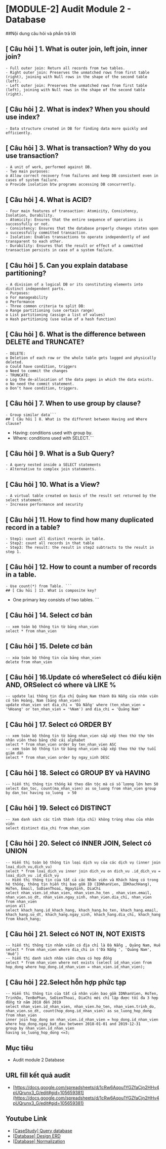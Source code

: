 # [MODULE-2] Audit Module 2 - Database

##Nội dung câu hỏi và phần trả lời

## [ Câu hỏi ] 1.  What is outer join, left join, inner join?
```
- Full outer join: Return all records from two tables. 
- Right outer join: Preserves the unmatched rows from first table (right), joining with Null rows in the shape of the second table (left). 
- Left outer join: Preserves the unmatched rows from first table (left), joining with Null rows in the shape of the second table (right).
```
## [ Câu hỏi ] 2. What is index? When you should use index?
```
- Data structure created in DB for finding data more quickly and efficiently. 
```
## [ Câu hỏi ] 3. What is transaction?  Why do you use transaction?
```
- A unit of work, performed against DB. 
- Two main purposes: 
o Allow correct recovery from failures and keep DB consistent even in cases of system failure. 
o Provide isolation btw programs accessing DB concurrently. 
```
## [ Câu hỏi ] 4. What is ACID? 
```
- Four main features of transaction: Atomicity, Consistency, Isolation, Durability. 
- Atomicity: Ensures that the entire sequence of operations is successfully or not. 
- Consistency: Ensures that the database properly changes states upon a successfully committed transaction.
- Isolation: Enables transactions to operate independently of and transparent to each other.
- Durability: Ensures that the result or effect of a committed transaction persists in case of a system failure.
```
## [ Câu hỏi ] 5. Can you explain database partitioning?
```
- A division of a logical DB or its constituting elements into distinct independent parts. 
- Purposes: 
o For manageability
o Performance
- Three common criteria to split DB: 
o Range partitioning (use certain range)
o List partitioning (assign a list of values)
o Hash partitioning (use value of a hash function)
```
## [ Câu hỏi ] 6. What is the difference between DELETE and TRUNCATE?
```
- DELETE: 
o Deletion of each row or the whole table gets logged and physically deleted.
o Could have condition, triggers
o Need to commit the changes
- TRUNCATE: 
o Log the de-allocation of the data pages in which the data exists. 
o No need the commit statement. 
o Don’t have condition, triggers. 
```
## [ Câu hỏi ] 7. When to use group by clause?
```
- Group similar data```
## [ Câu hỏi ] 8. What is the different between Having and Where clause?
```
- Having: conditions used with group by.
- Where: conditions used with SELECT.```
## [ Câu hỏi ] 9. What is a Sub Query?
```
- A query nested inside a SELECT statements
- Alternative to complex join statements. 
```
## [ Câu hỏi ] 10. What is a View?
```
- A virtual table created on basis of the result set returned by the select statement. 
- Increase performance and security
```
## [ Câu hỏi ] 11. How to find how many duplicated record in a table?
```
- Step1: count all distinct records in table. 
- Step2: count all records in that table
- Step3: The result: the result in step2 subtracts to the result in step 1. 
```
## [ Câu hỏi ] 12. How to count a number of records in a table. 
```
- Use count(*) from Table. ```
## [ Câu hỏi ] 13. What is composite key? 
```
- One primary key consists of two tables. ```
## [ Câu hỏi ] 14. Select cơ bản
```
-- xem toàn bộ thông tin từ bảng nhan_vien
select * from nhan_vien 
```
## [ Câu hỏi ] 15. Delete cơ bản
```
-- xóa toàn bộ thông tin của bảng nhan_vien
delete from nhan_vien 
```
## [ Câu hỏi ] 16.Update có whereSelect có điều kiện AND, ORSelect có where và LIKE %
```
-- update lại thông tin địa chỉ Quảng Nam thành Đà Nẵng của nhân viên có tên Hoàng, Nam (bảng nhan_vien)
update nhan_vien set dia_chi = 'Đà Nẵng' where (ten_nhan_vien = '%Hoang' or ten_nhan_vien = '%Nam') and dia_chi = 'Quảng Nam'
```
## [ Câu hỏi ] 17. Select có ORDER BY
```
-- xem toàn bộ thông tin từ bảng nhan_vien sắp xếp theo thứ thự tên nhân viên theo bảng chữ cái alphabet
select * from nhan_vien order by ten_nhan_vien ASC
-- xem toàn bộ thông tin từ bảng nhan_vien sắp xếp theo thứ thự tuổi giảm dần
select * from nhan_vien order by ngay_sinh DESC
```
## [ Câu hỏi ] 18. Select có GROUP BY và HAVING
```
-- hiển thị thông tin thống kê theo dân tộc mà có số lượng lớn hơn 50
select dan_toc, count(ma_nhan_vien) as so_luong from nhan_vien group by dan_toc having so_luong  > 50
```
## [ Câu hỏi ] 19. Select có DISTINCT
```
-- Xem danh sách các tỉnh thành (địa chỉ) không trùng nhau của nhân viên
select distinct dia_chi from nhan_vien
```
## [ Câu hỏi ] 20. Select có INNER JOIN, Select có UNION
```
-- Hiển thị toàn bộ thông tin loại dịch vụ của các dịch vụ (inner join loai_dich_vu,dich_vu)
select * from loai_dich_vu inner join dich_vu on dich_vu .id_dich_vu = loai_dich_vu .id_dich_vu 
-- Hiển thị thông tin của tất cả các Nhân viên và Khách hàng có trong hệ thống, thông tin hiển thị bao gồm ID (IDNhanVien, IDKhachHang), HoTen, Email, SoDienThoai, NgaySinh, DiaChi
select nhan_vien.id_nhan_vien, nhan_vien.ho_ten , nhan_vien.email, nhan_vien.so_dt, nhan_vien.ngay_sinh, nhan_vien.dia_chi, nhan_vien
from nhan_vien
union all
select khach_hang.id_khach_hang, khach_hang.ho_ten, khach_hang.email, khach_hang.so_dt, khach_hang.ngay_sinh, khach_hang.dia_chi, khach_hang
from khach_hang;
```
## [ Câu hỏi ] 21. Select có NOT IN, NOT EXISTS
```
-- hiển thị thông tin nhân viên có địa chỉ là Đà Nẵng , Quảng Nam, Huế
select * from nhan_vien where dia_chi in ('Đà Nẵng ', 'Quảng Nam', 'Huế')
-- hiển thị danh sách nhân viên chưa có hợp đồng
select * from nhan_vien where not exists (select id_nhan_vien from hop_dong where hop_dong.id_nhan_vien = nhan_vien.id_nhan_vien);
```
## [ Câu hỏi ] 22.Select hỗn hợp phức tạp
```
-- Hiển thi thông tin của tất cả nhân viên bao gồm IDNhanVien, HoTen, TrinhDo, TenBoPhan, SoDienThoai, DiaChi mới chỉ lập được tối đa 3 hợp đồng từ năm 2018 đến 2019
select nhan_vien.id_nhan_vien, nhan_vien.ho_ten, nhan_vien.trinh_do, nhan_vien.so_dt, count(hop_dong.id_nhan_vien) as so_luong_hop_dong
from nhan_vien
inner join hop_dong on nhan_vien.id_nhan_vien = hop_dong.id_nhan_vien
where hop_dong.ngay_bat_dau between 2018-01-01 and 2019-12-31
group by nhan_vien.id_nhan_vien
having so_luong_hop_dong <=3;
```



## Mục tiêu

* Audit module 2 Database
## URL fill kết quả audit

* [https://docs.google.com/spreadsheets/d/1cRw6Aqou1YGZfaCjn2HHv4pUQrunx3_G/edit#gid=105659381](https://docs.google.com/spreadsheets/d/1cRw6Aqou1YGZfaCjn2HHv4pUQrunx3_G/edit#gid=105659381)

## Youtube Link

* [[CaseStudy] Query database](https://www.youtube.com/watch?v=obM5UMPGTqc&list=PL9yu4ScFhKGwH2rZGi2CZGrt2DSRccUXe)
* [[Database] Design ERD]()
* [[Database] Normalization](https://www.youtube.com/watch?v=rMJu2gTawz0&list=PL9yu4ScFhKGyc-L5a6n0cbfe8X4J3cmS_&index=2&t=0s)
